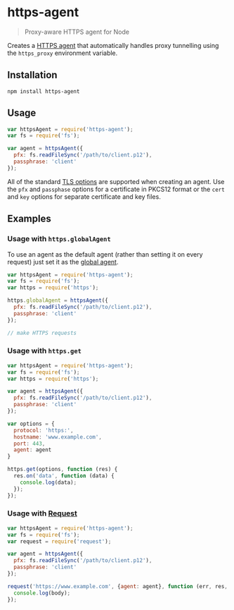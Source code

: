 # https-agent

> Proxy-aware HTTPS agent for Node

Creates a [HTTPS agent](http://nodejs.org/api/https.html#https_class_https_agent) that automatically handles proxy tunnelling using the `https_proxy` environment variable.

## Installation

```
npm install https-agent
```

## Usage

```js
var httpsAgent = require('https-agent');
var fs = require('fs');

var agent = httpsAgent({
  pfx: fs.readFileSync('/path/to/client.p12'),
  passphrase: 'client' 
});
```

All of the standard [TLS options](http://nodejs.org/api/tls.html#tls_tls_connect_options_callback) are supported when creating an agent. Use the `pfx` and `passphase` options for a certificate in PKCS12 format or the `cert` and `key` options for separate certificate and key files.

## Examples

### Usage with `https.globalAgent`

To use an agent as the default agent (rather than setting it on every request) just set it as the [global agent](http://nodejs.org/api/https.html#https_https_globalagent).

```js
var httpsAgent = require('https-agent');
var fs = require('fs');
var https = require('https');

https.globalAgent = httpsAgent({
  pfx: fs.readFileSync('/path/to/client.p12'),
  passphrase: 'client' 
});

// make HTTPS requests
``` 

### Usage with `https.get`

```js
var httpsAgent = require('https-agent');
var fs = require('fs');
var https = require('https');

var agent = httpsAgent({
  pfx: fs.readFileSync('/path/to/client.p12'),
  passphrase: 'client' 
});

var options = {
  protocol: 'https:',
  hostname: 'www.example.com',
  port: 443,
  agent: agent
}

https.get(options, function (res) {
  res.on('data', function (data) {
    console.log(data);
  });
});
``` 

### Usage with [Request](https://github.com/mikeal/request)

```js
var httpsAgent = require('https-agent');
var fs = require('fs');
var request = require('request');

var agent = httpsAgent({
  pfx: fs.readFileSync('/path/to/client.p12'),
  passphrase: 'client' 
});

request('https://www.example.com', {agent: agent}, function (err, res, body) {
  console.log(body);
});
``` 
